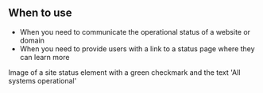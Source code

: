 ## When to use

- When you need to communicate the operational status of a website or domain
- When you need to provide users with a link to a status page where they can 
  learn more

<div id="overview-image-description" class="visually-hidden">
  Image of a site status element with a green checkmark and the text 'All 
  systems operational'
</div>
